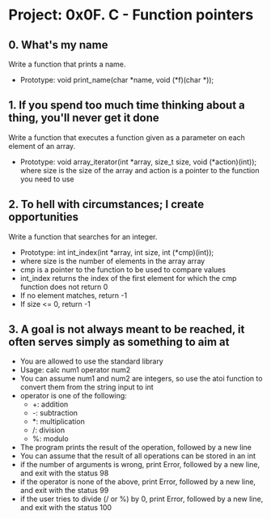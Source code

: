 # Project: 0x0F. C - Function pointers

## 0. What's my name
	
Write a function that prints a name.

- Prototype: void print_name(char *name, void (*f)(char *));

## 1. If you spend too much time thinking about a thing, you'll never get it done

Write a function that executes a function given as a parameter on each element of an array.

- Prototype: void array_iterator(int *array, size_t size, void (*action)(int));
where size is the size of the array and action is a pointer to the function you need to use

## 2. To hell with circumstances; I create opportunities

Write a function that searches for an integer.

- Prototype: int int_index(int *array, int size, int (*cmp)(int));
- where size is the number of elements in the array array
- cmp is a pointer to the function to be used to compare values
- int_index returns the index of the first element for which the cmp function does not return 0
- If no element matches, return -1
- If size <= 0, return -1

## 3. A goal is not always meant to be reached, it often serves simply as something to aim at

- You are allowed to use the standard library
- Usage: calc num1 operator num2
- You can assume num1 and num2 are integers, so use the atoi function to convert them from the string input to int
- operator is one of the following:
	- +: addition
	- -: subtraction
	- *: multiplication
	- /: division
	- %: modulo
- The program prints the result of the operation, followed by a new line
- You can assume that the result of all operations can be stored in an int
- if the number of arguments is wrong, print Error, followed by a new line, and exit with the status 98
- if the operator is none of the above, print Error, followed by a new line, and exit with the status 99
- if the user tries to divide (/ or %) by 0, print Error, followed by a new line, and exit with the status 100


